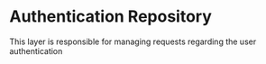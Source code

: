 # Authentication Repository

This layer is responsible for managing requests regarding the user authentication
